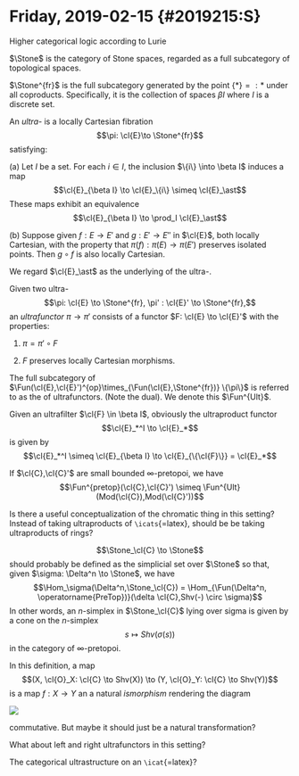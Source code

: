 Friday, 2019-02-15 {#2019215:S}
==================

Higher categorical logic according to Lurie

$\Stone$ is the category of Stone spaces, regarded as a full subcategory
of topological spaces.

$\Stone^{fr}$ is the full subcategory generated by the point
$\{\ast\} =: \ast$ under all coproducts. Specifically, it is the
collection of spaces $\beta I$ where $I$ is a discrete set.

An *ultra-* is a locally Cartesian fibration
$$\pi: \cl{E}\to \Stone^{fr}$$ satisfying:

(a) Let $I$ be a set. For each $i \in I$, the inclusion
    $\{i\} \into \beta I$ induces a map
    $$\cl{E}_{\beta I} \to \cl{E}_\{i\} \simeq \cl{E}_\ast$$ These maps
    exhibit an equivalence $$\cl{E}_{\beta I} \to \prod_I \cl{E}_\ast$$

(b) Suppose given $f: E \to E'$ and $g: E' \to E''$ in $\cl{E}$, both
    locally Cartesian, with the property that
    $\pi(f): \pi(E) \to \pi(E')$ preserves isolated points. Then
    $g \circ f$ is also locally Cartesian.

We regard $\cl{E}_\ast$ as the underlying of the ultra-.

Given two
ultra-$$\pi: \cl{E} \to \Stone^{fr}, \pi' : \cl{E}' \to \Stone^{fr},$$
an *ultrafunctor* $\pi \to \pi'$ consists of a functor
$F: \cl{E} \to \cl{E}'$ with the properties:

1.  $\pi = \pi' \circ F$

2.  $F$ preserves locally Cartesian morphisms.

The full subcategory of
$\Fun(\cl{E},\cl{E}')^{op}\times_{\Fun(\cl{E},\Stone^{fr})} \{\pi\}$ is
referred to as the of ultrafunctors. (Note the dual). We denote this
$\Fun^{Ult}$.

Given an ultrafilter $\cl{F} \in \beta I$, obviously the ultraproduct
functor $$\cl{E}_*^I \to \cl{E}_*$$ is given by
$$\cl{E}_*^I \simeq \cl{E}_{\beta I} \to \cl{E}_{\{\cl{F}\}} = \cl{E}_*$$

If $\cl{C},\cl{C}'$ are small bounded $\infty$-pretopoi, we have
$$\Fun^{pretop}(\cl{C},\cl{C}') \simeq \Fun^{Ult}(Mod(\cl{C}),Mod(\cl{C}'))$$

Is there a useful conceptualization of the chromatic thing in this
setting? Instead of taking ultraproducts of `\icats`{=latex}, should be
be taking ultraproducts of rings?

$$\Stone_\cl{C} \to \Stone$$ should probably be defined as the
simplicial set over $\Stone$ so that, given
$\sigma: \Delta^n \to \Stone$, we have
$$\Hom_\sigma(\Delta^n,\Stone_\cl{C}) = \Hom_{\Fun(\Delta^n, \operatorname{PreTop})}(\delta \cl{C},Shv(-) \circ \sigma)$$
In other words, an $n$-simplex in $\Stone_\cl{C}$ lying over sigma is
given by a cone on the $n$-simplex $$s \mapsto Shv(\sigma(s))$$ in the
category of $\infty$-pretopoi.

In this definition, a map
$$(X, \cl{O}_X: \cl{C} \to Shv(X)) \to (Y, \cl{O}_Y: \cl{C} \to Shv(Y))$$
is a map $f: X \to Y$ an a natural *ismorphism* rendering the diagram

![](de8cf3aba7ddf3b5424dd947b40e42f3078342af.svg)

commutative. But maybe it should just be a natural transformation?

What about left and right ultrafunctors in this setting?

The categorical ultrastructure on an `\icat`{=latex}?
